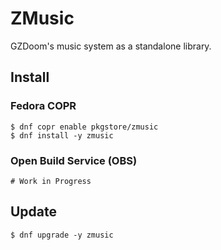 # ZMusic

GZDoom's music system as a standalone library.

## Install

### Fedora COPR

```
$ dnf copr enable pkgstore/zmusic
$ dnf install -y zmusic
```

### Open Build Service (OBS)

```
# Work in Progress
```

## Update

```
$ dnf upgrade -y zmusic
```
